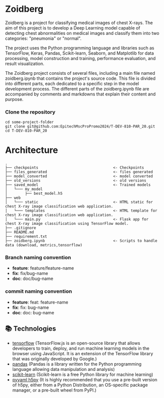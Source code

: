 # Zoidberg

Zoidberg is a project for classifying medical images of chest X-rays. The aim of this project is to develop a Deep Learning model capable of detecting chest abnormalities on medical images and classify them into two categories: "pneumonia" or "normal".

The project uses the Python programming language and libraries such as TensorFlow, Keras, Pandas, Scikit-learn, Seaborn, and Matplotlib for data processing, model construction and training, performance evaluation, and result visualization.

The Zoidberg project consists of several files, including a main file named zoidberg.ipynb that contains the project's source code. This file is divided into different parts, each dedicated to a specific step in the model development process. The different parts of the zoidberg.ipynb file are accompanied by comments and markdowns that explain their content and purpose.

### Clone the repository

```shell
cd some-project-folder
git clone git@github.com:EpitechMscProPromo2024/T-DEV-810-PAR_20.git
cd T-DEV-810-PAR_20
```

# Architecture

```
.
├── checkpoints                                  <- Checkpoints
├── files_generated                              <- files generated
├── model_converted                              <- model converted
├── old_versions                                 <- old versions
├── saved_model                                  <- Trained models
│   └─── my_model
│        ├── best_model.h5
├── web
│   └─── static                                  <- HTML static for chest X-ray image classification web application.
│   └─── templates                               <- HTML template for chest X-ray image classification web application.
│   └─── main.py                                 <- Flask app for chest X-ray image classification using TensorFlow model.
├── .gitignore
├── README.md
├── requirement.txt
├── zoidberg.ipynb                               <- Scripts to handle data (download, metrics,tensorflow)
```

### Branch naming convention

- **feature**: feature/feature-name
- **fix**: fix/bug-name
- **doc**: doc/bug-name

### commit naming convention

- **feature**: feat: feature-name
- **fix**: fix: bug-name
- **doc**: doc: bug-name

## :books: Technologies

- [tensorflow](https://www.tensorflow.org/?hl=fr) (TensorFlow.js is an open-source library that allows developers to train, deploy, and run machine learning models in the browser using JavaScript. It is an extension of the TensorFlow library that was originally developed by Google.)
- [pandas](https://pandas.pydata.org/) (Pandas is a library written for the Python programming language allowing data manipulation and analysis)
- [scikit-learn](https://scikit-learn.org/stable/) (Scikit-learn is a free Python library for machine learning)
- [pyyaml h5py](https://docs.h5py.org/en/stable/build.html) (It is highly recommended that you use a pre-built version of h5py, either from a Python Distribution, an OS-specific package manager, or a pre-built wheel from PyPI.)

